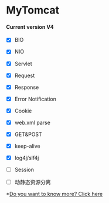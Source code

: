 # MyTomcat


#### Current version V4

* [x] BIO
* [x] NIO
* [x] Servlet
* [x] Request
* [x] Response
* [x] Error Notification
* [x] Cookie
* [x] web.xml parse
* [X] GET&POST
* [x] keep-alive
* [x] log4j/slf4j
* [ ] Session
* [ ] 动静态资源分离


*[Do you want to know more? Click here](http://wangxuanni.top/2019/05/29/%E6%89%8B%E5%86%99http%E6%9C%8D%E5%8A%A1%E5%99%A8/)
